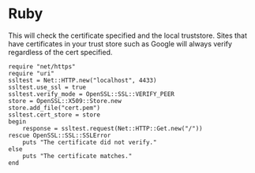 # Ruby 

This will check the certificate specified and the local truststore. Sites that have certificates in your trust store such as Google will always verify regardless of the cert specified.

```
require "net/https"
require "uri"
ssltest = Net::HTTP.new("localhost", 4433)
ssltest.use_ssl = true
ssltest.verify_mode = OpenSSL::SSL::VERIFY_PEER
store = OpenSSL::X509::Store.new
store.add_file("cert.pem")
ssltest.cert_store = store
begin 
	response = ssltest.request(Net::HTTP::Get.new("/"))
rescue OpenSSL::SSL::SSLError 
	puts "The certificate did not verify."
else 
	puts "The certificate matches."
end
```
